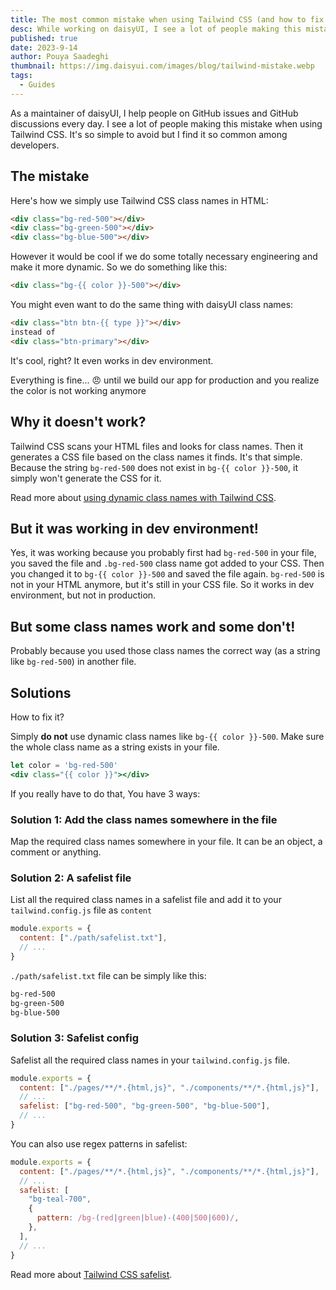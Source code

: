 ```yaml
---
title: The most common mistake when using Tailwind CSS (and how to fix it)
desc: While working on daisyUI, I see a lot of people making this mistake when using Tailwind CSS.
published: true
date: 2023-9-14
author: Pouya Saadeghi
thumbnail: https://img.daisyui.com/images/blog/tailwind-mistake.webp
tags:
  - Guides
---
```


<script>
  import Translate from "$components/Translate.svelte"
</script>

As a maintainer of daisyUI, I help people on GitHub issues and GitHub discussions every day. I see a lot of people making this mistake when using Tailwind CSS. It's so simple to avoid but I find it so common among developers.

## The mistake

Here's how we simply use Tailwind CSS class names in HTML:

```html
<div class="bg-red-500"></div>
<div class="bg-green-500"></div>
<div class="bg-blue-500"></div>
```

However it would be cool if we do some totally necessary engineering and make it more dynamic. So we do something like this:

```html
<div class="bg-{{ color }}-500"></div>
```

You might even want to do the same thing with daisyUI class names:

```html
<div class="btn btn-{{ type }}"></div>
instead of
<div class="btn-primary"></div>
```

It's cool, right?
It even works in dev environment.

Everything is fine...
😠 until we build our app for production and you realize the color is not working anymore

## Why it doesn't work?

Tailwind CSS scans your HTML files and looks for class names. Then it generates a CSS file based on the class names it finds. It's that simple. Because the string `bg-red-500` does not exist in `bg-{{ color }}-500`, it simply won't generate the CSS for it.

Read more about [using dynamic class names with Tailwind CSS](https://tailwindcss.com/docs/content-configuration#dynamic-class-names).

## But it was working in dev environment!

Yes, it was working because you probably first had `bg-red-500` in your file, you saved the file and `.bg-red-500` class name got added to your CSS. Then you changed it to `bg-{{ color }}-500` and saved the file again. `bg-red-500` is not in your HTML anymore, but it's still in your CSS file. So it works in dev environment, but not in production.

## But some class names work and some don't!

Probably because you used those class names the correct way (as a string like `bg-red-500`) in another file.

## Solutions

How to fix it?

Simply **do not** use dynamic class names like `bg-{{ color }}-500`. Make sure the whole class name as a string exists in your file.

```jsx
let color = 'bg-red-500'
<div class="{{ color }}"></div>
```

If you really have to do that, You have 3 ways:

### Solution 1: Add the class names somewhere in the file

Map the required class names somewhere in your file. It can be an object, a comment or anything.

### Solution 2: A safelist file

List all the required class names in a safelist file and add it to your `tailwind.config.js` file as `content`

```js
module.exports = {
  content: ["./path/safelist.txt"],
  // ...
}
```

`./path/safelist.txt` file can be simply like this:

```txt
bg-red-500
bg-green-500
bg-blue-500
```

### Solution 3: Safelist config

Safelist all the required class names in your `tailwind.config.js` file.

```js
module.exports = {
  content: ["./pages/**/*.{html,js}", "./components/**/*.{html,js}"],
  // ...
  safelist: ["bg-red-500", "bg-green-500", "bg-blue-500"],
  // ...
}
```

You can also use regex patterns in safelist:

```js
module.exports = {
  content: ["./pages/**/*.{html,js}", "./components/**/*.{html,js}"],
  // ...
  safelist: [
    "bg-teal-700",
    {
      pattern: /bg-(red|green|blue)-(400|500|600)/,
    },
  ],
  // ...
}
```

Read more about [Tailwind CSS safelist](https://tailwindcss.com/docs/content-configuration#safelisting-classes).
